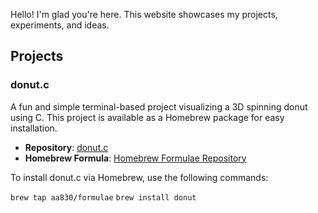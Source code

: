 

Hello! I'm glad you're here. This website showcases my projects, experiments, and ideas.

## Projects

### donut.c
A fun and simple terminal-based project visualizing a 3D spinning donut using C. This project is available as a Homebrew package for easy installation.

- **Repository**: [donut.c](https://github.com/aa830/homebrew-donut.c)
- **Homebrew Formula**: [Homebrew Formulae Repository](https://github.com/aaravdarbari/homebrew-formulae)

To install donut.c via Homebrew, use the following commands:

`brew tap aa830/formulae`
`brew install donut`

